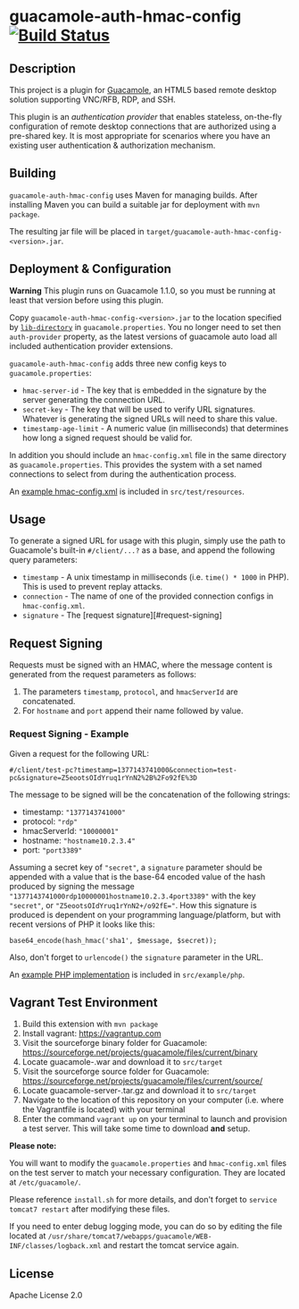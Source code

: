 # guacamole-auth-hmac-config [![Build Status](https://travis-ci.org/wells/guacamole-auth-hmac-config.png?branch=master)](https://travis-ci.org/wells/guacamole-auth-hmac-config)

## Description

This project is a plugin for [Guacamole](http://guac-dev.org), an HTML5 based
remote desktop solution supporting VNC/RFB, RDP, and SSH.

This plugin is an _authentication provider_ that enables stateless, on-the-fly
configuration of remote desktop connections that are authorized using a
pre-shared key. It is most appropriate for scenarios where you have an existing
user authentication & authorization mechanism.

## Building

`guacamole-auth-hmac-config` uses Maven for managing builds. 
After installing Maven you can build a  suitable jar for deployment 
with `mvn package`.

The resulting jar file will be placed in 
`target/guacamole-auth-hmac-config-<version>.jar`.

## Deployment & Configuration

**Warning** This plugin runs on Guacamole 1.1.0, so you must be running
at least that version before using this plugin.

Copy `guacamole-auth-hmac-config-<version>.jar` to the location specified by
[`lib-directory`][config-classpath] in `guacamole.properties`. You no 
longer need to set then `auth-provider` property, as the latest versions 
of guacamole auto load all included authentication provider extensions.

`guacamole-auth-hmac-config` adds three new config keys to `guacamole.properties`:

 * `hmac-server-id` - The key that is embedded in the signature by the server 
    generating the connection URL.
 * `secret-key` - The key that will be used to verify URL signatures.
    Whatever is generating the signed URLs will need to share this value.
 * `timestamp-age-limit` - A numeric value (in milliseconds) that determines how long
    a signed request should be valid for.

In addition you should include an `hmac-config.xml` file in the same directory as
`guacamole.properties`. This provides the system with a set named connections to select
from during the authentication process.

An [example hmac-config.xml][example-config] is included in `src/test/resources`.

[example-config]: https://github.com/wells/guacamole-auth-hmac-config/blob/master/src/test/resources

[config-classpath]: http://guac-dev.org/doc/gug/configuring-guacamole.html

## Usage

To generate a signed URL for usage with this plugin, simply use the path to
Guacamole's built-in `#/client/...?` as a base, and append the following query
parameters:

 * `timestamp` - A unix timestamp in milliseconds (i.e. `time() * 1000` in PHP).
   This is used to prevent replay attacks.
 * `connection` - The name of one of the provided connection configs in `hmac-config.xml`.
 * `signature` - The [request signature][#request-signing]

## Request Signing

Requests must be signed with an HMAC, where the message content is 
generated from the request parameters as follows:

 1. The parameters `timestamp`, `protocol`, and `hmacServerId` are concatenated.
 2. For `hostname` and `port` append their name followed by value.

### Request Signing - Example

Given a request for the following URL:

`#/client/test-pc?timestamp=1377143741000&connection=test-pc&signature=Z5eootsOIdYruq1rYnN2%2B%2Fo92fE%3D`

The message to be signed will be the concatenation of the following 
strings:

  - timestamp: `"1377143741000"`
  - protocol: `"rdp"`
  - hmacServerId: `"10000001"`
  - hostname: `"hostname10.2.3.4"`
  - port: `"port3389"`

Assuming a secret key of `"secret"`, a `signature` parameter should be appended
with a value that is the base-64 encoded value of the hash produced by signing
the message `"1377143741000rdp10000001hostname10.2.3.4port3389"` with the key
`"secret"`, or `"Z5eootsOIdYruq1rYnN2+/o92fE="`. How
this signature is produced is dependent on your programming language/platform,
but with recent versions of PHP it looks like this:

    base64_encode(hash_hmac('sha1', $message, $secret));

Also, don't forget to `urlencode()` the `signature` parameter in the URL.

An [example PHP implementation][example-php] is included in `src/example/php`.

[example-php]: https://github.com/wells/guacamole-auth-hmac-config/blob/master/src/example/php

## Vagrant Test Environment

1. Build this extension with `mvn package`
2. Install vagrant: https://vagrantup.com
3. Visit the sourceforge binary folder for Guacamole:
https://sourceforge.net/projects/guacamole/files/current/binary
4. Locate guacamole-<version>.war and download it to `src/target`
5. Visit the sourceforge source folder for Guacamole:
https://sourceforge.net/projects/guacamole/files/current/source/
6. Locate guacamole-server-<version>.tar.gz and download it to `src/target`
7. Navigate to the location of this repository on your computer
(i.e. where the Vagrantfile is located) with your terminal
8. Enter the command `vagrant up` on your terminal to launch and 
provision a test server. This will take some time to download **and** setup.

**Please note:**

You will want to modify the `guacamole.properties` and `hmac-config.xml` 
files on the test server to match your necessary configuration. They are
located at `/etc/guacamole/`. 

Please reference `install.sh` for more details, and don't forget to 
`service tomcat7 restart` after modifying these files. 

If you need to enter debug logging mode, you can do so by editing the file located
at `/usr/share/tomcat7/webapps/guacamole/WEB-INF/classes/logback.xml` and restart
the tomcat service again.

## License

Apache License 2.0
